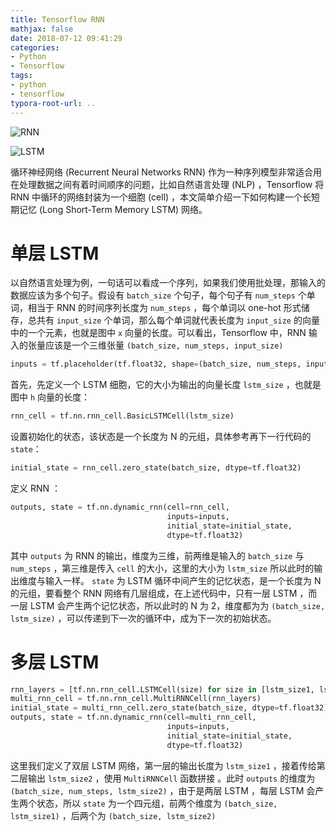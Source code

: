 ```yaml
---
title: Tensorflow RNN
mathjax: false
date: 2018-07-12 09:41:29
categories:
- Python
- Tensorflow
tags:
- python
- tensorflow
typora-root-url: ..
---
```


![RNN](/images/2018-07-12-Tensorflow-RNN/Pw5xCn.md.png) 

![LSTM](/images/2018-07-12-Tensorflow-RNN/Pw5z3q.png) 

循环神经网络 (Recurrent Neural Networks RNN) 作为一种序列模型非常适合用在处理数据之间有着时间顺序的问题，比如自然语言处理 (NLP) ，Tensorflow 将 RNN 中循环的网络封装为一个细胞 (cell) ，本文简单介绍一下如何构建一个长短期记忆 (Long Short-Term Memory LSTM) 网络。

<!--more-->

# 单层 LSTM

以自然语言处理为例，一句话可以看成一个序列，如果我们使用批处理，那输入的数据应该为多个句子。假设有 `batch_size` 个句子，每个句子有 `num_steps` 个单词，相当于 RNN 的时间序列长度为 `num_steps` ，每个单词以 one-hot 形式储存，总共有 `input_size` 个单词，那么每个单词就代表长度为 `input_size` 的向量中的一个元素，也就是图中 `x` 向量的长度。可以看出，Tensorflow 中，RNN 输入的张量应该是一个三维张量 `(batch_size, num_steps, input_size)`

```python
inputs = tf.placeholder(tf.float32, shape=(batch_size, num_steps, input_size))
```

首先，先定义一个 LSTM 细胞，它的大小为输出的向量长度 `lstm_size` ，也就是图中 `h` 向量的长度：

```python
rnn_cell = tf.nn.rnn_cell.BasicLSTMCell(lstm_size)
```

设置初始化的状态，该状态是一个长度为 N 的元组，具体参考再下一行代码的 `state`：

```python
initial_state = rnn_cell.zero_state(batch_size, dtype=tf.float32)
```

定义 RNN ：

```python
outputs, state = tf.nn.dynamic_rnn(cell=rnn_cell,
                                   inputs=inputs,
                                   initial_state=initial_state,
                                   dtype=tf.float32)
```

其中 `outputs` 为 RNN 的输出，维度为三维，前两维是输入的 `batch_size` 与 `num_steps` ，第三维是传入 `cell` 的大小，这里的大小为 `lstm_size` 所以此时的输出维度与输入一样。 `state` 为 LSTM 循环中间产生的记忆状态，是一个长度为 N 的元组，要看整个 RNN 网络有几层组成，在上述代码中，只有一层 LSTM ，而一层 LSTM 会产生两个记忆状态，所以此时的 N 为 2，维度都为为 `(batch_size, lstm_size)` ，可以传递到下一次的循环中，成为下一次的初始状态。

# 多层 LSTM

```python
rnn_layers = [tf.nn.rnn_cell.LSTMCell(size) for size in [lstm_size1, lstm_size2]]
multi_rnn_cell = tf.nn.rnn_cell.MultiRNNCell(rnn_layers)
initial_state = multi_rnn_cell.zero_state(batch_size, dtype=tf.float32)
outputs, state = tf.nn.dynamic_rnn(cell=multi_rnn_cell,
                                   inputs=inputs,
                                   initial_state=initial_state,
                                   dtype=tf.float32)
```

这里我们定义了双层 LSTM 网络，第一层的输出长度为 `lstm_size1` ，接着传给第二层输出 `lstm_size2` ，使用 `MultiRNNCell` 函数拼接  。此时 `outputs` 的维度为 `(batch_size, num_steps, lstm_size2)` ，由于是两层 LSTM ，每层 LSTM 会产生两个状态，所以 `state` 为一个四元组，前两个维度为 `(batch_size, lstm_size1)` ，后两个为 `(batch_size, lstm_size2)`